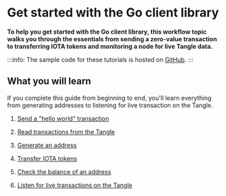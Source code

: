 # Get started with the Go client library

**To help you get started with the Go client library, this workflow topic walks you through the essentials from sending a zero-value transaction to transferring IOTA tokens and monitoring a node for live Tangle data.**

:::info:
The sample code for these tutorials is hosted on [GitHub](https://github.com/iota-community/go-iota-workshop).
:::

## What you will learn

If you complete this guide from beginning to end, you'll learn everything from generating addresses to listening for live transaction on the Tangle.

1. [Send a "hello world" transaction](../tutorials/go/send-your-first-bundle.md)

2. [Read transactions from the Tangle](../tutorials/go/read-transactions.md)

3. [Generate an address](../tutorials/go/generate-an-address.md)

4. [Transfer IOTA tokens](../tutorials/go/transfer-iota-tokens.md)

5. [Check the balance of an address](../tutorials/go/check-balance.md)

6. [Listen for live transactions on the Tangle](../tutorials/go/listen-for-transactions.md)

